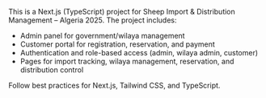 <!-- Use this file to provide workspace-specific custom instructions to Copilot. For more details, visit https://code.visualstudio.com/docs/copilot/copilot-customization#_use-a-githubcopilotinstructionsmd-file -->

This is a Next.js (TypeScript) project for Sheep Import & Distribution Management – Algeria 2025. The project includes:
- Admin panel for government/wilaya management
- Customer portal for registration, reservation, and payment
- Authentication and role-based access (admin, wilaya admin, customer)
- Pages for import tracking, wilaya management, reservation, and distribution control

Follow best practices for Next.js, Tailwind CSS, and TypeScript.
